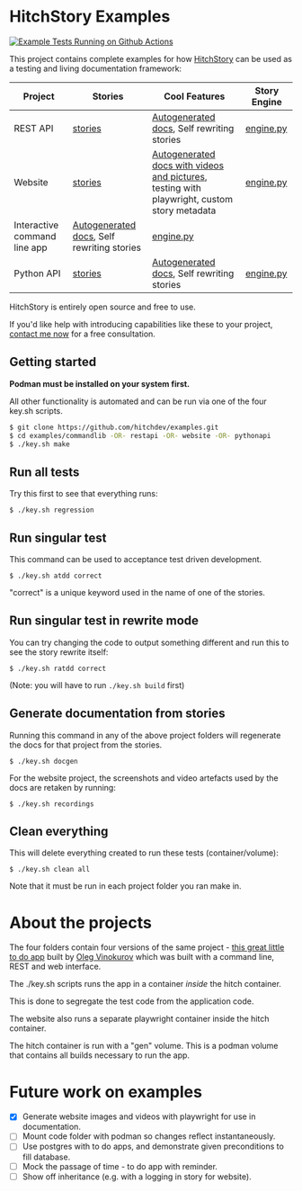 # HitchStory Examples

[![Example Tests Running on Github Actions](https://github.com/hitchdev/examples/actions/workflows/regression.yml/badge.svg)](https://github.com/hitchdev/examples/actions/workflows/regression.yml)

This project contains complete examples for how
[HitchStory](https://hitchdev.com/hitchstory)
can be used as a testing and living documentation framework:

Project | Stories | Cool Features | Story Engine
---|---|---|---
REST API | [stories](https://github.com/hitchdev/examples/tree/main/restapi/story) | [Autogenerated docs](https://github.com/hitchdev/examples/tree/main/restapi/docs), Self rewriting stories | [engine.py](https://github.com/hitchdev/examples/tree/main/restapi/hitch/engine.py)
Website | [stories](https://github.com/hitchdev/examples/tree/main/restapi/story) | [Autogenerated docs with videos and pictures](https://github.com/hitchdev/examples/tree/main/website/docs), testing with playwright, custom story metadata | [engine.py](https://github.com/hitchdev/examples/tree/main/website/hitch/engine.py)
Interactive command line app | [Autogenerated docs](https://github.com/hitchdev/examples/tree/main/commandline/docs), Self rewriting stories | [engine.py](https://github.com/hitchdev/examples/tree/main/commandline/hitch/engine.py)
Python API | [stories](https://github.com/hitchdev/examples/tree/main/pythonapi/story) | [Autogenerated docs](https://github.com/hitchdev/examples/tree/main/pythonapi/docs), Self rewriting stories | [engine.py](https://github.com/hitchdev/examples/tree/main/pythonapi/hitch/engine.py)

HitchStory is entirely open source and free to use.

If you'd like help with introducing capabilities like these to your project, [contact me now](hitchdev.com/consulting) for a free consultation.

## Getting started

**Podman must be installed on your system first.**

All other functionality is automated and can be run via one of the 
four key.sh scripts. 

```bash
$ git clone https://github.com/hitchdev/examples.git
$ cd examples/commandlib -OR- restapi -OR- website -OR- pythonapi
$ ./key.sh make
```

## Run all tests

Try this first to see that everything runs:

```
$ ./key.sh regression
```

## Run singular test

This command can be used to acceptance test driven development.

```
$ ./key.sh atdd correct
```

"correct" is a unique keyword used in the name of one of the stories.

## Run singular test in rewrite mode

You can try changing the code to output something different and run this to 
see the story rewrite itself:

```
$ ./key.sh ratdd correct
```

(Note: you will have to run `./key.sh build` first)

## Generate documentation from stories

Running this command in any of the above project folders will regenerate the docs for that project from the stories.

```
$ ./key.sh docgen
```

For the website project, the screenshots and video artefacts
used by the docs are retaken by running:

```
$ ./key.sh recordings
```


## Clean everything

This will delete everything created to run these tests (container/volume):

```
$ ./key.sh clean all
```

Note that it must be run in each project folder you ran make in.

# About the projects

The four folders contain four versions of the same project -
[this great little to do app](https://github.com/ovinokurov/ToDo)
built by [Oleg Vinokurov](https://github.com/ovinokurov) which was built
with a command line, REST and web interface.

The ./key.sh scripts runs the app in a container *inside* the hitch container.

This is done to segregate the test code from the application code.

The website also runs a separate playwright container inside the hitch container.

The hitch container is run with a "gen" volume. This is a podman volume that
contains all builds necessary to run the app.


# Future work on examples

- [X] Generate website images and videos with playwright for use in documentation.
- [ ] Mount code folder with podman so changes reflect instantaneously.
- [ ] Use postgres with to do apps, and demonstrate given preconditions to fill database.
- [ ] Mock the passage of time - to do app with reminder.
- [ ] Show off inheritance (e.g. with a logging in story for website).
